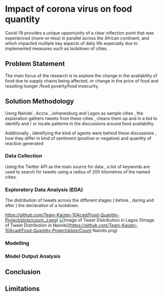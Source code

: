 # Impact of corona virus on food quantity

Covid-19 provides a unique opportunity of a clear inflection point that was experienced (more-or-less) in parallel across the African continent, and which impacted multiple key aspects of daily life expecially due to implemented measures such as lockdown of cities.


## Problem Statement

The main focus of the research is to explore the change in the availability of food  due to supply chains being affected, or change in the price of food and resulting hunger /food poverty/food insecurity. 

## Solution Methodology

Using Nairobi , Accra , Johanesburg and Lagos as sample cities , the exploration gathers tweets from these cities , cleans them up and in a bid to identify and / or locate patterns in the discussions around food availability.

Additionally , identifying the kind of agents were behind these discussions , how they differ in kind of sentiment (positive or negative) and quantity of reaction generated

### Data Collection 

Using the Twitter API as the main source for data , a list of keywords are used to search for tweets using a radius of 200 kilometres of the named cities.


### Exploratory Data Analysis (EDA)

The distribution of tweets across the different stages ( before , during and after ) the declaration of a lockdown.

https://github.com/Team-Kaizen-10Acad/Food-Quantity-Project/plots/count_J.png)
![Image of Tweet Distribution in Lagos](https://github.com/Team-Kaizen-10Acad/Food-Quantity-Project/plots/Lagos.png)
![Image of Tweet Distribution in Nairobi](https://github.com/Team-Kaizen-10Acad/Food-Quantity-Project/plots/Count Nairobi.png)


### Modelling

### Model Output Analysis 

## Conclusion 

## Limitations

